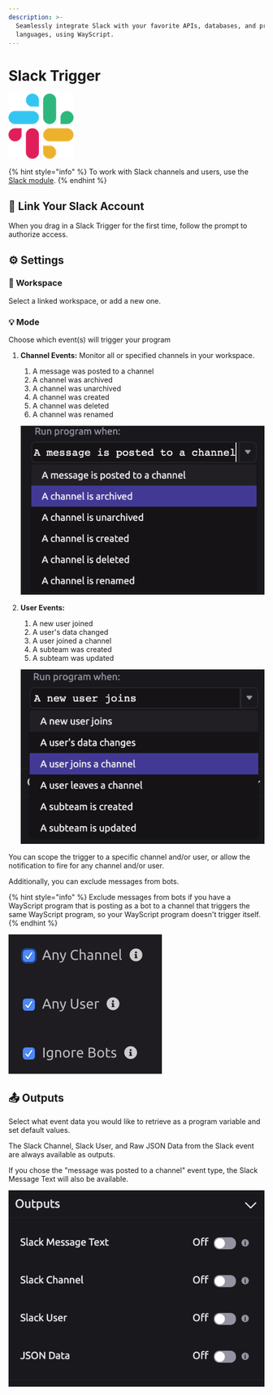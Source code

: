 ```yaml
---
description: >-
  Seamlessly integrate Slack with your favorite APIs, databases, and programming
  languages, using WayScript.
---
```


# Slack Trigger

![Run your script when Slack events occur.](../../.gitbook/assets/slack%20%281%29%20%282%29%20%282%29.png)

{% hint style="info" %}
To work with Slack channels and users, use the [Slack module](../modules/slack.md).
{% endhint %}

## 🔗 Link Your Slack Account

When you drag in a Slack Trigger for the first time, follow the prompt to authorize access.

## ⚙ Settings

### 💼 Workspace

Select a linked workspace, or add a new one.

### 💡 Mode

Choose which event\(s\) will trigger your program

1. **Channel Events:** Monitor all or specified channels in your workspace.

   1. A message was posted to a channel
   2. A channel was archived
   3. A channel was unarchived
   4. A channel was created
   5. A channel was deleted
   6. A channel was renamed

   ![](../../.gitbook/assets/slack_1.png)

2. **User Events:**

   1. A new user joined
   2. A user's data changed
   3. A user joined a channel
   4. A subteam was created
   5. A subteam was updated

   ![](../../.gitbook/assets/slack_2.png)

You can scope the trigger to a specific channel and/or user, or allow the notification to fire for any channel and/or user.

Additionally, you can exclude messages from bots.

{% hint style="info" %}
Exclude messages from bots if you have a WayScript program that is posting as a bot to a channel that triggers the same WayScript program, so your WayScript program doesn't trigger itself.
{% endhint %}

![](../../.gitbook/assets/screen-shot-2019-07-15-at-3.07.39-pm.png)

## 📤 Outputs

Select what event data you would like to retrieve as a program variable and set default values.

The Slack Channel, Slack User, and Raw JSON Data from the Slack event are always available as outputs.

If you chose the "message was posted to a channel" event type, the Slack Message Text will also be available.

![](../../.gitbook/assets/slack_3.png)

